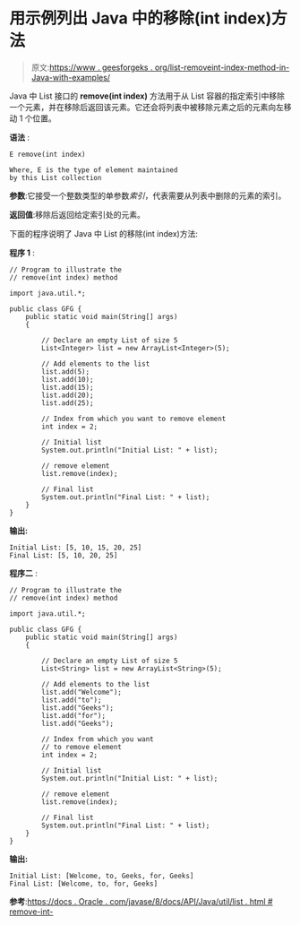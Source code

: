 # 用示例列出 Java 中的移除(int index)方法

> 原文:[https://www . geesforgeks . org/list-removeint-index-method-in-Java-with-examples/](https://www.geeksforgeeks.org/list-removeint-index-method-in-java-with-examples/)

Java 中 List 接口的 **remove(int index)** 方法用于从 List 容器的指定索引中移除一个元素，并在移除后返回该元素。它还会将列表中被移除元素之后的元素向左移动 1 个位置。

**语法** :

```
E remove(int index)

Where, E is the type of element maintained
by this List collection

```

**参数**:它接受一个整数类型的单参数*索引*，代表需要从列表中删除的元素的索引。

**返回值**:移除后返回给定索引处的元素。

下面的程序说明了 Java 中 List 的移除(int index)方法:

**程序 1** :

```
// Program to illustrate the
// remove(int index) method

import java.util.*;

public class GFG {
    public static void main(String[] args)
    {

        // Declare an empty List of size 5
        List<Integer> list = new ArrayList<Integer>(5);

        // Add elements to the list
        list.add(5);
        list.add(10);
        list.add(15);
        list.add(20);
        list.add(25);

        // Index from which you want to remove element
        int index = 2;

        // Initial list
        System.out.println("Initial List: " + list);

        // remove element
        list.remove(index);

        // Final list
        System.out.println("Final List: " + list);
    }
}
```

**输出:**

```
Initial List: [5, 10, 15, 20, 25]
Final List: [5, 10, 20, 25]

```

**程序二** :

```
// Program to illustrate the
// remove(int index) method

import java.util.*;

public class GFG {
    public static void main(String[] args)
    {

        // Declare an empty List of size 5
        List<String> list = new ArrayList<String>(5);

        // Add elements to the list
        list.add("Welcome");
        list.add("to");
        list.add("Geeks");
        list.add("for");
        list.add("Geeks");

        // Index from which you want
        // to remove element
        int index = 2;

        // Initial list
        System.out.println("Initial List: " + list);

        // remove element
        list.remove(index);

        // Final list
        System.out.println("Final List: " + list);
    }
}
```

**输出:**

```
Initial List: [Welcome, to, Geeks, for, Geeks]
Final List: [Welcome, to, for, Geeks]

```

**参考**:[https://docs . Oracle . com/javase/8/docs/API/Java/util/list . html # remove-int-](https://docs.oracle.com/javase/8/docs/api/java/util/List.html#remove-int-)